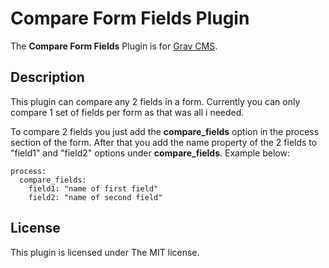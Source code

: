 # Compare Form Fields Plugin

The **Compare Form Fields** Plugin is for [Grav CMS](http://github.com/getgrav/grav).

## Description

This plugin can compare any 2 fields in a form. Currently you can only compare 1 set of fields per form as that was all i needed.

To compare 2 fields you just add the **compare_fields** option in the process section of the form. After that you add the name property of the 2 fields to "field1" and "field2" options under **compare_fields**. Example below:

    process:
      compare_fields:
        field1: "name of first field"
        field2: "name of second field"

## License

This plugin is licensed under The MIT license.